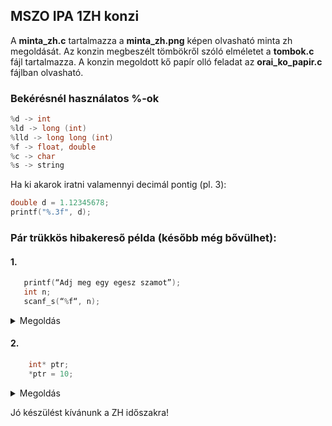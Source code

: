 ## MSZO IPA 1ZH konzi

A **minta_zh.c** tartalmazza a **minta_zh.png** képen olvasható minta zh megoldását. Az konzin megbeszélt tömbökről szóló elméletet a **tombok.c** fájl tartalmazza. A konzin megoldott kő papír olló feladat az **orai_ko_papir.c** fájlban olvasható.

### Bekérésnél használatos %-ok
```c++
%d -> int
%ld -> long (int)
%lld -> long long (int)
%f -> float, double
%c -> char
%s -> string
```
Ha ki akarok iratni valamennyi decimál pontig (pl. 3):
```c++
double d = 1.12345678;
printf("%.3f", d);
```

### Pár trükkös hibakereső példa (később még bővülhet):
#### 1.
```c++
   printf(“Adj meg egy egesz szamot”);
   int n;
   scanf_s(“%f“, n);
``` 
<details>
  <summary>Megoldás</summary>

  Két hiba is van az utolsó sorban:  
  - %f van %d helyett
  - scanf_s-ben n van &n helyett
</details>

#### 2.
```c++
    int* ptr;
    *ptr = 10;
``` 
<details>
  <summary>Megoldás</summary>
  Uninicializált pointernek akarunk értéket adni -> Segmentation fault-hoz fog vezetni. Nem jó szokás csak úgy létrehozni egy pointert, legalább egy nullpointerré   
  tegyük ha ilyet csinálunk és ellenőrizzük hogy nem nullpointer-e, mert annak a dereference-álása undefined behaviour.  
  Helyesebb megoldás (ne nagyon csináljunk ilyet):

  ```c++
  int* ptr = NULL;
  if (ptr != NULL) {
      *ptr = 10;
  }
  ```
  
</details>

Jó készülést kívánunk a ZH időszakra!




